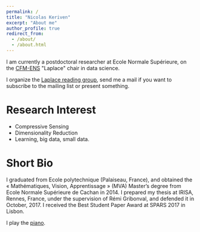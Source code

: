 ```yaml
---
permalink: /
title: "Nicolas Keriven"
excerpt: "About me"
author_profile: true
redirect_from: 
  - /about/
  - /about.html
---
```


I am currently a postdoctoral researcher at Ecole Normale Supérieure, on the [CFM-ENS](https://data-ens.github.io) "Laplace" chair in data science.

I organize the [Laplace reading group](https://data-ens.github.io/reading_group/), send me a mail if you want to subscribe to the mailing list or present something.

Research Interest
======

* Compressive Sensing
* Dimensionality Reduction
* Learning, big data, small data.

Short Bio
======

I graduated from Ecole polytechnique (Palaiseau, France), and obtained the « Mathématiques, Vision, Apprentissage » (MVA) Master’s degree from Ecole Normale Supérieure de Cachan in 2014. I prepared my thesis at IRISA, Rennes, France, under the supervision of Rémi Gribonval, and defended it in October, 2017. I received the Best Student Paper Award at SPARS 2017 in Lisbon.

I play the [piano](https://soundcloud.com/n2kv).
